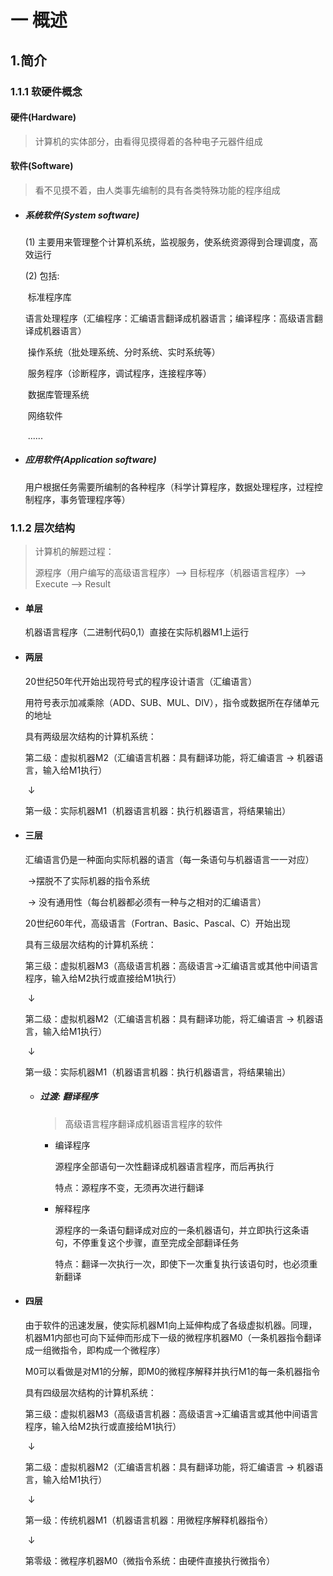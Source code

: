 # 一 概述

## 1.简介

### 1.1.1 软硬件概念

#### 硬件(Hardware)

> 计算机的实体部分，由看得见摸得着的各种电子元器件组成

#### 软件(Software)

> 看不见摸不着，由人类事先编制的具有各类特殊功能的程序组成

- ##### 系统软件(System software)

  (1) 主要用来管理整个计算机系统，监视服务，使系统资源得到合理调度，高效运行

  (2) 包括: 

  ​			标准程序库     

  ​			语言处理程序（汇编程序：汇编语言翻译成机器语言；编译程序：高级语言翻译成机器语言）    

  ​			操作系统（批处理系统、分时系统、实时系统等）    

  ​			服务程序（诊断程序，调试程序，连接程序等）   

  ​		    数据库管理系统    

  ​			网络软件    

  ​            ......

- ##### 应用软件(Application software)

  用户根据任务需要所编制的各种程序（科学计算程序，数据处理程序，过程控制程序，事务管理程序等）



### 1.1.2 层次结构

> 计算机的解题过程：
>
> 源程序（用户编写的高级语言程序）——> 目标程序（机器语言程序）——> Execute ——> Result

- #### **单层**

  机器语言程序（二进制代码0,1）直接在实际机器M1上运行

- #### **两层**

  20世纪50年代开始出现符号式的程序设计语言（汇编语言） 

  用符号表示加减乘除（ADD、SUB、MUL、DIV），指令或数据所在存储单元的地址 

  

  具有两级层次结构的计算机系统： 

  第二级：虚拟机器M2（汇编语言机器：具有翻译功能，将汇编语言 → 机器语言，输入给M1执行）      

  ​     ↓  

  第一级：实际机器M1（机器语言机器：执行机器语言，将结果输出）

- #### **三层**

  汇编语言仍是一种面向实际机器的语言（每一条语句与机器语言一一对应）                    

  ​                →摆脱不了实际机器的指令系统                        

  ​                     → 没有通用性（每台机器都必须有一种与之相对的汇编语言） 

  20世纪60年代，高级语言（Fortran、Basic、Pascal、C）开始出现

  

  具有三级层次结构的计算机系统： 

  第三级：虚拟机器M3（高级语言机器：高级语言→汇编语言或其他中间语言程序，输入给M2执行或直接给M1执行）      

  ​     ↓ 

  第二级：虚拟机器M2（汇编语言机器：具有翻译功能，将汇编语言 → 机器语言，输入给M1执行）     

  ​     ↓ 

  第一级：实际机器M1（机器语言机器：执行机器语言，将结果输出）

  

  - ##### 过渡: 翻译程序

    > 高级语言程序翻译成机器语言程序的软件

    - 编译程序

      源程序全部语句一次性翻译成机器语言程序，而后再执行 

      特点：源程序不变，无须再次进行翻译

    - 解释程序

      源程序的一条语句翻译成对应的一条机器语句，并立即执行这条语句，不停重复这个步骤，直至完成全部翻译任务 

      特点：翻译一次执行一次，即使下一次重复执行该语句时，也必须重新翻译

- #### **四层**

  由于软件的迅速发展，使实际机器M1向上延伸构成了各级虚拟机器。同理，机器M1内部也可向下延伸而形成下一级的微程序机器M0（一条机器指令翻译成一组微指令，即构成一个微程序） 

  M0可以看做是对M1的分解，即M0的微程序解释并执行M1的每一条机器指令 

  

  具有四级层次结构的计算机系统： 

  第三级：虚拟机器M3（高级语言机器：高级语言→汇编语言或其他中间语言程序，输入给M2执行或直接给M1执行）

  ​     ↓ 

  第二级：虚拟机器M2（汇编语言机器：具有翻译功能，将汇编语言 → 机器语言，输入给M1执行）

  ​     ↓  

  第一级：传统机器M1（机器语言机器：用微程序解释机器指令）

  ​     ↓

  第零级：微程序机器M0（微指令系统：由硬件直接执行微指令）



